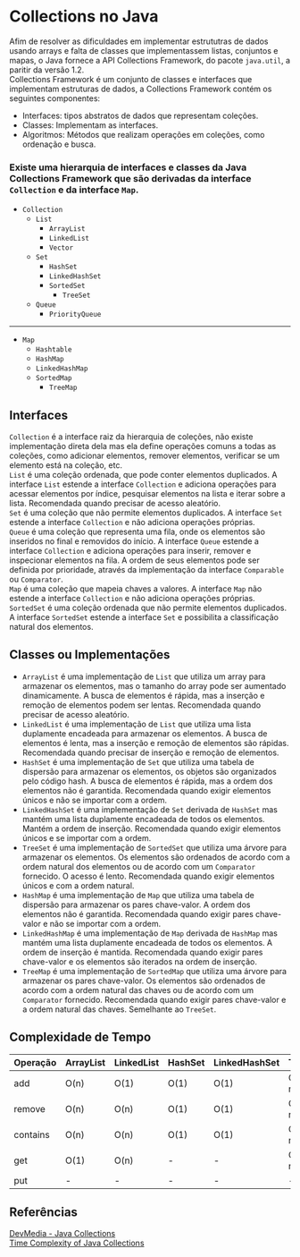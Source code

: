 # Collections no Java
Afim de resolver as dificuldades em implementar estrututras de dados usando arrays e falta de classes que implementassem listas, conjuntos e mapas, o Java fornece a API Collections Framework, do pacote `java.util`, a paritir da versão 1.2.
<br>
Collections Framework é um conjunto de classes e interfaces que implementam estruturas de dados, a Collections Framework contém os seguintes componentes:
- Interfaces: tipos abstratos de dados que representam coleções.
- Classes: Implementam as interfaces.
- Algoritmos: Métodos que realizam operações em coleções, como ordenação e busca.

### Existe uma hierarquia de interfaces e classes da Java Collections Framework que são derivadas da interface `Collection` e da interface `Map`.
- `Collection`
  - `List`
    - `ArrayList`
    - `LinkedList`
    - `Vector`
  - `Set`
    - `HashSet`
    - `LinkedHashSet`
    - `SortedSet`
      - `TreeSet`
  - `Queue`
    - `PriorityQueue`
***
- `Map`
  - `Hashtable`
  - `HashMap`
  - `LinkedHashMap`
  - `SortedMap`
    - `TreeMap`

## Interfaces

`Collection` é a interface raiz da hierarquia de coleções, não existe implementação direta dela mas ela define operações comuns a todas as coleções, como adicionar elementos, remover elementos, verificar se um elemento está na coleção, etc.
<br>
`List` é uma coleção ordenada, que pode conter elementos duplicados. A interface `List` estende a interface `Collection` e adiciona operações para acessar elementos por índice, pesquisar elementos na lista e iterar sobre a lista. Recomendada quando precisar de acesso aleatório.
<br>
`Set` é uma coleção que não permite elementos duplicados. A interface `Set` estende a interface `Collection` e não adiciona operações próprias.
<br>
`Queue` é uma coleção que representa uma fila, onde os elementos são inseridos no final e removidos do início. A interface `Queue` estende a interface `Collection` e adiciona operações para inserir, remover e inspecionar elementos na fila. A ordem de seus elementos pode ser definida por prioridade, através da implementação da interface `Comparable` ou `Comparator`.
<br>
`Map` é uma coleção que mapeia chaves a valores. A interface `Map` não estende a interface `Collection` e não adiciona operações próprias.
<br>
`SortedSet` é uma coleção ordenada que não permite elementos duplicados. A interface `SortedSet` estende a interface `Set` e possibilita a classificação natural dos elementos.
<br>

## Classes ou Implementações

- `ArrayList` é uma implementação de `List` que utiliza um array para armazenar os elementos, mas o tamanho do array pode ser aumentado dinamicamente. A busca de elementos é rápida, mas a inserção e remoção de elementos podem ser lentas. Recomendada quando precisar de acesso aleatório.
- `LinkedList` é uma implementação de `List` que utiliza uma lista duplamente encadeada para armazenar os elementos. A busca de elementos é lenta, mas a inserção e remoção de elementos são rápidas. Recomendada quando precisar de inserção e remoção de elementos.
- `HashSet` é uma implementação de `Set` que utiliza uma tabela de dispersão para armazenar os elementos, os objetos são organizados pelo código hash. A busca de elementos é rápida, mas a ordem dos elementos não é garantida. Recomendada quando exigir elementos únicos e não se importar com a ordem.
- `LinkedHashSet` é uma implementação de `Set` derivada de `HashSet` mas mantém uma lista duplamente encadeada de todos os elementos. Mantém a ordem de inserção. Recomendada quando exigir elementos únicos e se importar com a ordem.
- `TreeSet` é uma implementação de `SortedSet` que utiliza uma árvore para armazenar os elementos. Os elementos são ordenados de acordo com a ordem natural dos elementos ou de acordo com um `Comparator` fornecido. O acesso é lento. Recomendada quando exigir elementos únicos e com a ordem natural.
- `HashMap` é uma implementação de `Map` que utiliza uma tabela de dispersão para armazenar os pares chave-valor. A ordem dos elementos não é garantida. Recomendada quando exigir pares chave-valor e não se importar com a ordem.
- `LinkedHashMap` é uma implementação de `Map` derivada de `HashMap` mas mantém uma lista duplamente encadeada de todos os elementos. A ordem de inserção é mantida. Recomendada quando exigir pares chave-valor e os elementos são iterados na ordem de inserção.
- `TreeMap` é uma implementação de `SortedMap` que utiliza uma árvore para armazenar os pares chave-valor. Os elementos são ordenados de acordo com a ordem natural das chaves ou de acordo com um `Comparator` fornecido. Recomendada quando exigir pares chave-valor e a ordem natural das chaves. Semelhante ao `TreeSet`.

## Complexidade de Tempo

| Operação | ArrayList | LinkedList | HashSet | LinkedHashSet | TreeSet | HashMap | LinkedHashMap | TreeMap |
|----------|-----------|------------|---------|---------------|---------|---------|---------------|---------|
| add      | O(n)      | O(1)       | O(1)    | O(1)          | O(log n)| O(1)    | O(1)          | O(log n)|
| remove   | O(n)      | O(n)       | O(1)    | O(1)          | O(log n)| O(1)    | O(1)          | O(log n)|
| contains | O(n)      | O(n)       | O(1)    | O(1)          | O(log n)| O(1)    | O(1)          | O(log n)|
| get      | O(1)      | O(n)       | -       | -             | O(log n)| -       | -             | O(log n)|
| put      | -         | -          | -       | -             | -       | O(1)    | O(1)          | O(log n)|

## Referências
[DevMedia - Java Collections](https://www.devmedia.com.br/java-collections-como-utilizar-collections/18450)
<br>
[Time Complexity of Java Collections](https://www.baeldung.com/java-collections-complexity)